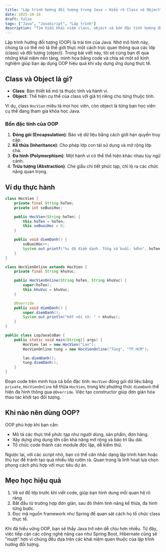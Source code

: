 ```yaml
---
title: "Lập trình hướng đối tượng trong Java – Hiểu rõ Class và Object"
date: 2025-10-16
draft: false
tags: ["Java", "JavaScript", "Lập trình"]
description: "Tìm hiểu khái niệm class, object và bốn đặc tính hướng đối tượng quan trọng trong Java."
---
```


Lập trình hướng đối tượng (OOP) là trái tim của Java. Nhờ mô hình này, chúng ta có thể mô tả thế giới thực một cách trực quan thông qua các lớp (class) và đối tượng (object). Trong bài viết này, tôi sẽ cùng bạn đi qua những khái niệm nền tảng, minh họa bằng code và chia sẻ một số kinh nghiệm giúp bạn áp dụng OOP hiệu quả khi xây dựng ứng dụng thực tế.

## Class và Object là gì?

- **Class**: Bản thiết kế mô tả thuộc tính và hành vi.  
- **Object**: Thể hiện cụ thể của class với giá trị riêng cho từng thuộc tính.  

Ví dụ, class `HocVien` miêu tả mọi học viên, còn object là từng bạn học viên cụ thể đang tham gia khóa học Java.

### Bốn đặc tính của OOP

1. **Đóng gói (Encapsulation)**: Bảo vệ dữ liệu bằng cách giới hạn quyền truy cập.  
2. **Kế thừa (Inheritance)**: Cho phép lớp con tái sử dụng và mở rộng lớp cha.  
3. **Đa hình (Polymorphism)**: Một hành vi có thể thể hiện khác nhau tùy ngữ cảnh.  
4. **Trừu tượng (Abstraction)**: Che giấu chi tiết phức tạp, chỉ lộ ra các chức năng quan trọng.

## Ví dụ thực hành

```java
class HocVien {
    private final String hoTen;
    private int soBuoiHoc;

    public HocVien(String hoTen) {
        this.hoTen = hoTen;
        this.soBuoiHoc = 0;
    }

    public void diemDanh() {
        soBuoiHoc++;
        System.out.printf("%s đã điểm danh. Tổng số buổi: %d%n", hoTen, soBuoiHoc);
    }
}

class HocVienOnline extends HocVien {
    private final String khuVuc;

    public HocVienOnline(String hoTen, String khuVuc) {
        super(hoTen);
        this.khuVuc = khuVuc;
    }

    @Override
    public void diemDanh() {
        super.diemDanh();
        System.out.println("Kết nối từ: " + khuVuc);
    }
}

public class LopJavaCoBan {
    public static void main(String[] args) {
        HocVien lan = new HocVien("Lan");
        HocVienOnline tung = new HocVienOnline("Tùng", "TP.HCM");

        lan.diemDanh();
        tung.diemDanh();
    }
}
```

Đoạn code trên minh họa cả bốn đặc tính: `HocVien` đóng gói dữ liệu bằng `private`, `HocVienOnline` kế thừa `HocVien`, trong khi phương thức `diemDanh` thể hiện đa hình thông qua `@Override`. Việc tạo constructor giúp đơn giản hóa thao tác khởi tạo đối tượng.

## Khi nào nên dùng OOP?

OOP phù hợp khi bạn cần:

- Mô tả các thực thể phức tạp như người dùng, sản phẩm, đơn hàng.  
- Xây dựng ứng dụng lớn cần khả năng mở rộng và bảo trì lâu dài.  
- Tổ chức code thành các module độc lập, dễ kiểm thử.

Ngược lại, với các script nhỏ, bạn có thể cân nhắc dạng lập trình hàm hoặc thủ tục để tránh tạo quá nhiều lớp rườm rà. Quan trọng là linh hoạt lựa chọn phong cách phù hợp với mục tiêu dự án.

## Mẹo học hiệu quả

1. Vẽ sơ đồ lớp trước khi viết code, giúp bạn hình dung mối quan hệ rõ ràng.  
2. Bắt đầu từ trường hợp đơn giản, sau đó thêm tính năng kế thừa, đa hình từng bước.  
3. Đọc mã nguồn framework như Spring để quan sát cách họ tổ chức class thực tế.  

Khi đã hiểu vững OOP, bạn sẽ thấy Java trở nên dễ chịu hơn nhiều. Từ đây, việc tiếp cận các công nghệ nâng cao như Spring Boot, Hibernate cũng sẽ “mượt” hơn vì chúng đều dựa trên các khái niệm quen thuộc của lập trình hướng đối tượng.
